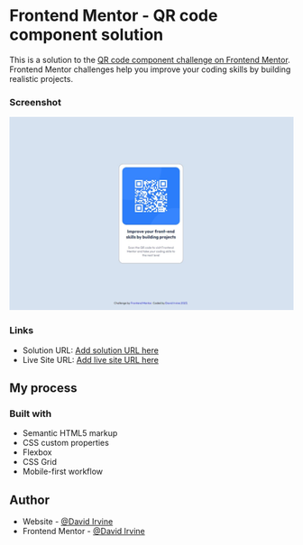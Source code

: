# Frontend Mentor - QR code component solution

This is a solution to the [QR code component challenge on Frontend Mentor](https://www.frontendmentor.io/challenges/qr-code-component-iux_sIO_H). Frontend Mentor challenges help you improve your coding skills by building realistic projects. 

### Screenshot

![](./images/screenshot.jpg)


### Links

- Solution URL: [Add solution URL here](https://your-solution-url.com)
- Live Site URL: [Add live site URL here](https://your-live-site-url.com)

## My process

### Built with

- Semantic HTML5 markup
- CSS custom properties
- Flexbox
- CSS Grid
- Mobile-first workflow


## Author

- Website - [@David Irvine](https://github.com/DavidIrvine-TW)
- Frontend Mentor - [@David Irvine](https://www.frontendmentor.io/profile/DavidIrvine-TW)

